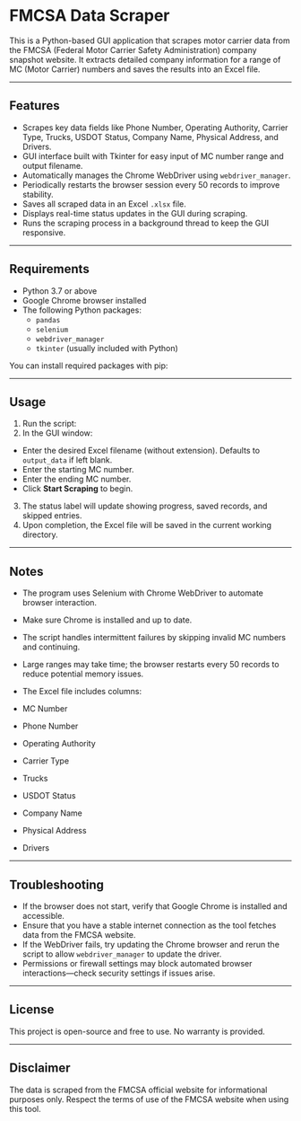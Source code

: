 # FMCSA Data Scraper

This is a Python-based GUI application that scrapes motor carrier data from the FMCSA (Federal Motor Carrier Safety Administration) company snapshot website. It extracts detailed company information for a range of MC (Motor Carrier) numbers and saves the results into an Excel file.

---

## Features

- Scrapes key data fields like Phone Number, Operating Authority, Carrier Type, Trucks, USDOT Status, Company Name, Physical Address, and Drivers.
- GUI interface built with Tkinter for easy input of MC number range and output filename.
- Automatically manages the Chrome WebDriver using `webdriver_manager`.
- Periodically restarts the browser session every 50 records to improve stability.
- Saves all scraped data in an Excel `.xlsx` file.
- Displays real-time status updates in the GUI during scraping.
- Runs the scraping process in a background thread to keep the GUI responsive.

---

## Requirements

- Python 3.7 or above
- Google Chrome browser installed
- The following Python packages:
  - `pandas`
  - `selenium`
  - `webdriver_manager`
  - `tkinter` (usually included with Python)
  
You can install required packages with pip:


---

## Usage

1. Run the script:
2. In the GUI window:
- Enter the desired Excel filename (without extension). Defaults to `output_data` if left blank.
- Enter the starting MC number.
- Enter the ending MC number.
- Click **Start Scraping** to begin.
3. The status label will update showing progress, saved records, and skipped entries.
4. Upon completion, the Excel file will be saved in the current working directory.

---

## Notes

- The program uses Selenium with Chrome WebDriver to automate browser interaction.
- Make sure Chrome is installed and up to date.
- The script handles intermittent failures by skipping invalid MC numbers and continuing.
- Large ranges may take time; the browser restarts every 50 records to reduce potential memory issues.
- The Excel file includes columns:

- MC Number
- Phone Number
- Operating Authority
- Carrier Type
- Trucks
- USDOT Status
- Company Name
- Physical Address
- Drivers

---

## Troubleshooting

- If the browser does not start, verify that Google Chrome is installed and accessible.
- Ensure that you have a stable internet connection as the tool fetches data from the FMCSA website.
- If the WebDriver fails, try updating the Chrome browser and rerun the script to allow `webdriver_manager` to update the driver.
- Permissions or firewall settings may block automated browser interactions—check security settings if issues arise.

---

## License

This project is open-source and free to use. No warranty is provided.

---

## Disclaimer

The data is scraped from the FMCSA official website for informational purposes only. Respect the terms of use of the FMCSA website when using this tool.
